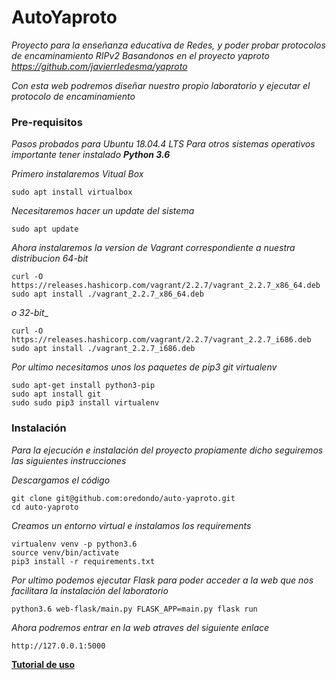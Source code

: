 # AutoYaproto

_Proyecto para la enseñanza educativa de Redes, y poder probar protocolos de encaminamiento RIPv2_
_Basandonos en el proyecto yaproto https://github.com/javierrledesma/yaproto_

_Con esta web podremos diseñar nuestro propio laboratorio y ejecutar el protocolo de encaminamiento_


### Pre-requisitos
_Pasos probados para Ubuntu 18.04.4 LTS_
_Para otros sistemas operativos importante tener instalado **Python 3.6**_

_Primero instalaremos Vitual Box_
```
sudo apt install virtualbox
```
_Necesitaremos hacer un update del sistema_
```
sudo apt update
```
_Ahora instalaremos la version de Vagrant correspondiente a nuestra distribucion_
_64-bit_
```
curl -O https://releases.hashicorp.com/vagrant/2.2.7/vagrant_2.2.7_x86_64.deb
sudo apt install ./vagrant_2.2.7_x86_64.deb
```
_o 32-bit__
```
curl -O https://releases.hashicorp.com/vagrant/2.2.7/vagrant_2.2.7_i686.deb
sudo apt install ./vagrant_2.2.7_i686.deb
```
_Por ultimo necesitamos unos los paquetes de pip3 git virtualenv_
```
sudo apt-get install python3-pip
sudo apt install git
sudo sudo pip3 install virtualenv
```





### Instalación

_Para la ejecución e instalación del proyecto propiamente dicho seguiremos las siguientes instrucciones_

_Descargamos el código_
```
git clone git@github.com:oredondo/auto-yaproto.git
cd auto-yaproto
```

_Creamos un entorno virtual e instalamos los requirements_
```
virtualenv venv -p python3.6
source venv/bin/activate
pip3 install -r requirements.txt
```

_Por ultimo podemos ejecutar Flask para poder acceder a la web que nos facilitara la instalación del laboratorio_
```
python3.6 web-flask/main.py FLASK_APP=main.py flask run
```

_Ahora podremos entrar en la web atraves del siguiente enlace_

```
http://127.0.0.1:5000
```

**[Tutorial de uso](https://github.com/oredondo/auto-yaproto/wiki/Tutorial)**
